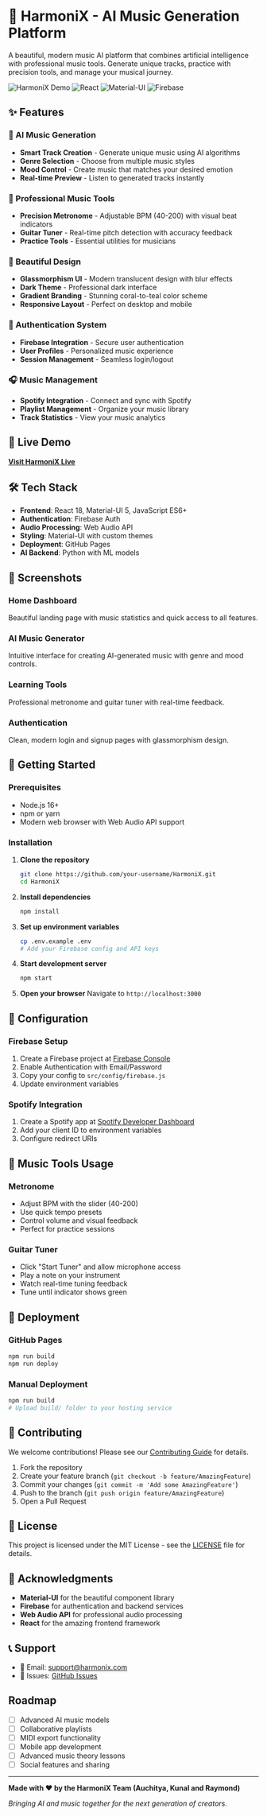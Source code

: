 # 🎵 HarmoniX - AI Music Generation Platform

A beautiful, modern music AI platform that combines artificial intelligence with professional music tools. Generate unique tracks, practice with precision tools, and manage your musical journey.

![HarmoniX Demo](https://img.shields.io/badge/Status-Live-brightgreen) ![React](https://img.shields.io/badge/React-18.0-blue) ![Material-UI](https://img.shields.io/badge/Material--UI-5.0-purple) ![Firebase](https://img.shields.io/badge/Firebase-Ready-orange)

## ✨ Features

### 🎼 AI Music Generation
- **Smart Track Creation** - Generate unique music using AI algorithms
- **Genre Selection** - Choose from multiple music styles
- **Mood Control** - Create music that matches your desired emotion
- **Real-time Preview** - Listen to generated tracks instantly

### 🎵 Professional Music Tools
- **Precision Metronome** - Adjustable BPM (40-200) with visual beat indicators
- **Guitar Tuner** - Real-time pitch detection with accuracy feedback
- **Practice Tools** - Essential utilities for musicians

### 🎨 Beautiful Design
- **Glassmorphism UI** - Modern translucent design with blur effects
- **Dark Theme** - Professional dark interface
- **Gradient Branding** - Stunning coral-to-teal color scheme
- **Responsive Layout** - Perfect on desktop and mobile

### 🔐 Authentication System
- **Firebase Integration** - Secure user authentication
- **User Profiles** - Personalized music experience
- **Session Management** - Seamless login/logout

### 🎧 Music Management
- **Spotify Integration** - Connect and sync with Spotify
- **Playlist Management** - Organize your music library
- **Track Statistics** - View your music analytics

## 🚀 Live Demo

**[Visit HarmoniX Live](https://your-username.github.io/HarmoniX)**

## 🛠️ Tech Stack

- **Frontend**: React 18, Material-UI 5, JavaScript ES6+
- **Authentication**: Firebase Auth
- **Audio Processing**: Web Audio API
- **Styling**: Material-UI with custom themes
- **Deployment**: GitHub Pages
- **AI Backend**: Python with ML models

## 📱 Screenshots

### Home Dashboard
Beautiful landing page with music statistics and quick access to all features.

### AI Music Generator
Intuitive interface for creating AI-generated music with genre and mood controls.

### Learning Tools
Professional metronome and guitar tuner with real-time feedback.

### Authentication
Clean, modern login and signup pages with glassmorphism design.

## 🎯 Getting Started

### Prerequisites
- Node.js 16+ 
- npm or yarn
- Modern web browser with Web Audio API support

### Installation

1. **Clone the repository**
   ```bash
   git clone https://github.com/your-username/HarmoniX.git
   cd HarmoniX
   ```

2. **Install dependencies**
   ```bash
   npm install
   ```

3. **Set up environment variables**
   ```bash
   cp .env.example .env
   # Add your Firebase config and API keys
   ```

4. **Start development server**
   ```bash
   npm start
   ```

5. **Open your browser**
   Navigate to `http://localhost:3000`

## 🔧 Configuration

### Firebase Setup
1. Create a Firebase project at [Firebase Console](https://console.firebase.google.com/)
2. Enable Authentication with Email/Password
3. Copy your config to `src/config/firebase.js`
4. Update environment variables

### Spotify Integration
1. Create a Spotify app at [Spotify Developer Dashboard](https://developer.spotify.com/)
2. Add your client ID to environment variables
3. Configure redirect URIs

## 🎵 Music Tools Usage

### Metronome
- Adjust BPM with the slider (40-200)
- Use quick tempo presets
- Control volume and visual feedback
- Perfect for practice sessions

### Guitar Tuner
- Click "Start Tuner" and allow microphone access
- Play a note on your instrument
- Watch real-time tuning feedback
- Tune until indicator shows green

## 🚀 Deployment

### GitHub Pages
```bash
npm run build
npm run deploy
```

### Manual Deployment
```bash
npm run build
# Upload build/ folder to your hosting service
```

## 🤝 Contributing

We welcome contributions! Please see our [Contributing Guide](CONTRIBUTING.md) for details.

1. Fork the repository
2. Create your feature branch (`git checkout -b feature/AmazingFeature`)
3. Commit your changes (`git commit -m 'Add some AmazingFeature'`)
4. Push to the branch (`git push origin feature/AmazingFeature`)
5. Open a Pull Request

## 📝 License

This project is licensed under the MIT License - see the [LICENSE](LICENSE) file for details.

## 🙏 Acknowledgments

- **Material-UI** for the beautiful component library
- **Firebase** for authentication and backend services
- **Web Audio API** for professional audio processing
- **React** for the amazing frontend framework

## 📞 Support

- 📧 Email: support@harmonix.com
- 🐛 Issues: [GitHub Issues](https://github.com/auchitya-cloud/HarmoniX/issues)

## Roadmap

- [ ] Advanced AI music models
- [ ] Collaborative playlists
- [ ] MIDI export functionality
- [ ] Mobile app development
- [ ] Advanced music theory lessons
- [ ] Social features and sharing

---

**Made with ❤️ by the HarmoniX Team (Auchitya, Kunal and Raymond)**

*Bringing AI and music together for the next generation of creators.*
